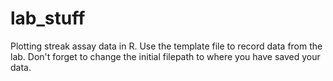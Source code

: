 # lab_stuff
Plotting streak assay data in R.
Use the template file to record data from the lab. Don't forget to change the initial filepath to where you have saved your data. 
